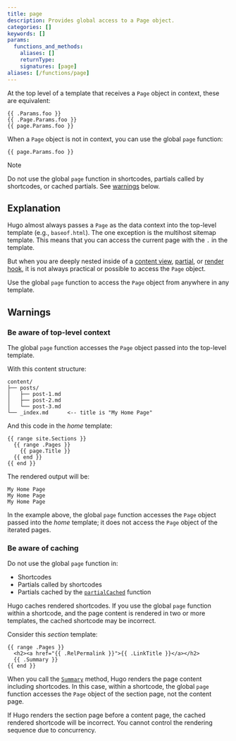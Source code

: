 ```yaml
---
title: page
description: Provides global access to a Page object.
categories: []
keywords: []
params:
  functions_and_methods:
    aliases: []
    returnType: 
    signatures: [page]
aliases: [/functions/page]
---
```


At the top level of a template that receives a `Page` object in context, these are equivalent:

```go-html-template
{{ .Params.foo }}
{{ .Page.Params.foo }}
{{ page.Params.foo }}
```

When a `Page` object is not in context, you can use the global `page` function:

```go-html-template
{{ page.Params.foo }}
```

> [!note]
> Do not use the global `page` function in shortcodes, partials called by shortcodes, or cached partials. See [warnings](#warnings) below.

## Explanation

Hugo almost always passes a `Page` as the data context into the top-level template (e.g., `baseof.html`). The one exception is the multihost sitemap template. This means that you can access the current page with the `.` in the template.

But when you are deeply nested inside of a [content view](g), [partial](g), or [render hook](g), it is not always practical or possible to access the `Page` object.

Use the global `page` function to access the `Page` object from anywhere in any template.

## Warnings

### Be aware of top-level context

The global `page` function accesses the `Page` object passed into the top-level template.

With this content structure:

```text
content/
├── posts/
│   ├── post-1.md
│   ├── post-2.md
│   └── post-3.md
└── _index.md      <-- title is "My Home Page"
```

And this code in the _home_ template:

```go-html-template {file="layouts/home.html"}
{{ range site.Sections }}
  {{ range .Pages }}
    {{ page.Title }}
  {{ end }}
{{ end }}
```

The rendered output will be:

```text
My Home Page
My Home Page
My Home Page
```

In the example above, the global `page` function accesses the `Page` object passed into the _home_ template; it does not access the `Page` object of the iterated pages.

### Be aware of caching

Do not use the global `page` function in:

- Shortcodes
- Partials called by shortcodes
- Partials cached by the [`partialCached`] function

Hugo caches rendered shortcodes. If you use the global `page` function within a shortcode, and the page content is rendered in two or more templates, the cached shortcode may be incorrect.

Consider this _section_ template:

```go-html-template {file="layouts/section.html"}
{{ range .Pages }}
  <h2><a href="{{ .RelPermalink }}">{{ .LinkTitle }}</a></h2>
  {{ .Summary }}
{{ end }}
```

When you call the [`Summary`] method, Hugo renders the page content including shortcodes. In this case, within a shortcode, the global `page` function accesses the `Page` object of the section page, not the content page.

If Hugo renders the section page before a content page, the cached rendered shortcode will be incorrect. You cannot control the rendering sequence due to concurrency.

[`partialCached`]: /functions/partials/includecached/
[`Summary`]: /methods/page/summary/
